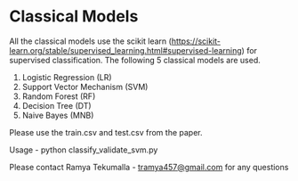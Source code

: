# Classical Models
All the classical models use the scikit learn (https://scikit-learn.org/stable/supervised_learning.html#supervised-learning) for supervised classification. The following 5 classical models are used.
1) Logistic Regression (LR)
2) Support Vector Mechanism (SVM)
3) Random Forest (RF)
4) Decision Tree (DT)
5) Naive Bayes (MNB)

Please use the train.csv and test.csv from the paper.

Usage - python classify_validate_svm.py

Please contact Ramya Tekumalla - tramya457@gmail.com for any questions

